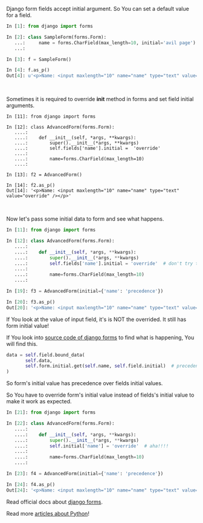 <!--
.. title: Django Gotchas #1 - Dynamic Initial Values In Forms!
.. slug: django-form-gotchas-dynamic-initial
.. date: 2015-03-19 18:52:00
.. tags: tech, django, python
.. description:
.. link:
.. type: text
-->



Django form fields accept initial argument. So You can set a default value for
a field.

```py
In [1]: from django import forms

In [2]: class SampleForm(forms.Form):
   ...:     name = forms.CharField(max_length=10, initial='avil page')
   ...:

In [3]: f = SampleForm()

In [4]: f.as_p()
Out[4]: u'<p>Name: <input maxlength="10" name="name" type="text" value="avil page" /></p>'
```

<br>


Sometimes it is required to override __init__ method in forms and set field
initial arguments.

```
In [11]: from django import forms

In [12]: class AdvancedForm(forms.Form):
   ....:
   ....:    def __init__(self, *args, **kwargs):
   ....:        super().__init__(*args, **kwargs)
   ....:        self.fields['name'].initial =  'override'
   ....:
   ....:        name=forms.CharField(max_length=10)
   ....:

In [13]: f2 = AdvancedForm()

In [14]: f2.as_p()
Out[14]: '<p>Name: <input maxlength="10" name="name" type="text" value="override" /></p>'
```

<br>


Now let's pass some initial data to form and see what happens.

```py
In [11]: from django import forms

In [12]: class AdvancedForm(forms.Form):
   ....:
   ....:    def __init__(self, *args, **kwargs):
   ....:        super().__init__(*args, **kwargs)
   ....:        self.fields['name'].initial = 'override'  # don't try this at home
   ....:
   ....:        name=forms.CharField(max_length=10)
   ....:

In [19]: f3 = AdvancedForm(initial={'name': 'precedence'})

In [20]: f3.as_p()
Out[20]: '<p>Name: <input maxlength="10" name="name" type="text" value="precedence" /></p>'
```


If You look at the value of input field, it's is NOT the overrided. It
still has form initial value!

If You look into [source code of django forms](https://github.com/django/django/blob/master/django/forms/forms.py#L631-L633) to find what is happening, You will find this.

```py
data = self.field.bound_data(
       self.data,
       self.form.initial.get(self.name, self.field.initial)  # precedence matters!!!!
)
```

So form's initial value has precedence over fields initial values.

So You have to override form's initial value instead of fields's initial value
to make it work as expected.

```py
In [21]: from django import forms

In [22]: class AdvancedForm(forms.Form):
   ....:
   ....:    def __init__(self, *args, **kwargs):
   ....:        super().__init__(*args, **kwargs)
   ....:        self.initial['name'] = 'override'  # aha!!!!
   ....:
   ....:        name=forms.CharField(max_length=10)
   ....:

In [23]: f4 = AdvancedForm(initial={'name': 'precedence'})

In [24]: f4.as_p()
Out[24]: '<p>Name: <input maxlength="10" name="name" type="text" value="override" /></p>'
```


Read official docs about [django forms](https://docs.djangoproject.com/en/1.7/ref/forms/api/).

Read more [articles about Python](/search/label/python)!
